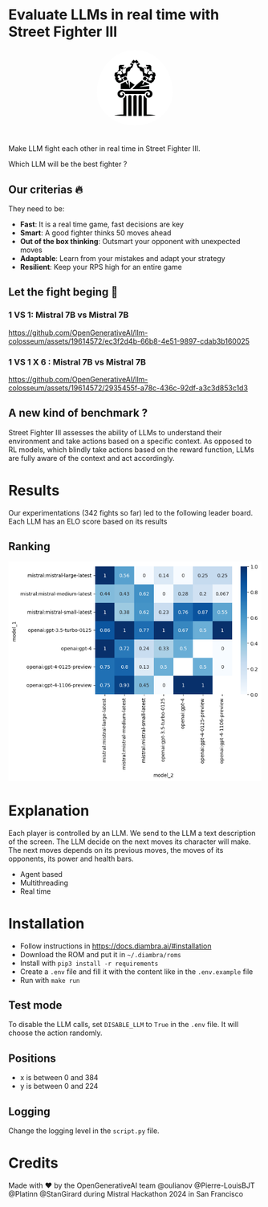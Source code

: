 # Evaluate LLMs in real time with Street Fighter III

<div align="center">
    <img src="./logo.png" alt="colosseum-logo" width="30%"  style="border-radius: 50%; padding-bottom: 20px"/>
</div>

Make LLM fight each other in real time in Street Fighter III.

Which LLM will be the best fighter ?

## Our criterias 🔥

They need to be:
- **Fast**: It is a real time game, fast decisions are key
- **Smart**: A good fighter thinks 50 moves ahead
- **Out of the box thinking**: Outsmart your opponent with unexpected moves
- **Adaptable**: Learn from your mistakes and adapt your strategy
- **Resilient**: Keep your RPS high for an entire game

## Let the fight beging 🥷

### 1 VS 1: Mistral 7B vs Mistral 7B

https://github.com/OpenGenerativeAI/llm-colosseum/assets/19614572/ec3f2d4b-66b8-4e51-9897-cdab3b160025


### 1 VS 1 X 6 : Mistral 7B vs Mistral 7B
https://github.com/OpenGenerativeAI/llm-colosseum/assets/19614572/2935455f-a78c-436c-92df-a3c3d853c1d3



## A new kind of benchmark ? 

Street Fighter III assesses the ability of LLMs to understand their environment and take actions based on a specific context.
As opposed to RL models, which blindly take actions based on the reward function, LLMs are fully aware of the context and act accordingly.

# Results 

Our experimentations (342 fights so far) led to the following leader board. 
Each LLM has an ELO score based on its results 

## Ranking


![Win rate matrix](notebooks/win_rate_matrix.png)


# Explanation

Each player is controlled by an LLM. 
We send to the LLM a text description of the screen. The LLM decide on the next moves its character will make. The next moves depends on its previous moves, the moves of its opponents, its power and health bars. 

- Agent based
- Multithreading
- Real time

# Installation

- Follow instructions in https://docs.diambra.ai/#installation
- Download the ROM and put it in `~/.diambra/roms`
- Install with `pip3 install -r requirements`
- Create a `.env` file and fill it with the content like in the `.env.example` file
- Run with `make run`

## Test mode

To disable the LLM calls, set `DISABLE_LLM` to `True` in the `.env` file.
It will choose the action randomly.

## Positions

- x is between 0 and 384
- y is between 0 and 224

## Logging

Change the logging level in the `script.py` file.



# Credits

Made with ❤️ by the OpenGenerativeAI team @oulianov @Pierre-LouisBJT @Platinn @StanGirard during Mistral Hackathon 2024 in San Francisco